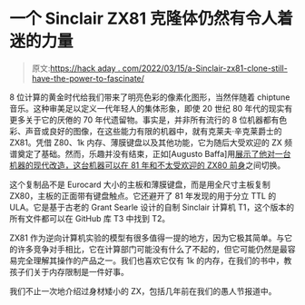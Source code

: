 # 一个 Sinclair ZX81 克隆体仍然有令人着迷的力量

> 原文:[https://hack aday . com/2022/03/15/a-Sinclair-zx81-clone-still-have-the-power-to-fascinate/](https://hackaday.com/2022/03/15/a-sinclair-zx81-clone-still-has-the-power-to-fascinate/)

8 位计算的黄金时代给我们带来了明亮色彩的像素化图形，当然伴随着 chiptune 音乐。这种审美足以定义一代年轻人的集体形象，即使 20 世纪 80 年代的现实有更多关于它的厌倦的 70 年代遗留物。事实是，并非所有流行的 8 位机器都有色彩、声音或良好的图像，在这些能力有限的机器中，就有克莱夫·辛克莱爵士的 ZX81。凭借 Z80、1k 内存、薄膜键盘以及其他功能，它为随后大受欢迎的 ZX 频谱奠定了基础。然而，乐趣并没有结束，正如[Augusto Baffa]用[展示了他对一台机器的现代改造，这台机器可以在 81 年和不太受欢迎的 ZX80 前身](https://hackaday.io/project/184361-zx8081-homebrew-clone)之间切换。

这个复制品不是 Eurocard 大小的主板和薄膜键盘，而是用全尺寸主板复制 ZX80，主板的正面带有键盘触点。它还避开了 81 年发现的用于分立 TTL 的 ULA。它是基于古老的 Grant Searle 设计的自制 Sinclair 计算机 T1，这个版本的所有文件都可以在 GitHub 库 T3 中找到 T2。

ZX81 作为逆向计算机实验的模型有很多值得一提的地方，因为它极其简单。与它的许多竞争对手相比，它在计算部门可能没有什么了不起的，但它可能仍然是最容易完全理解其操作的产品之一。我们也喜欢它仅有 1k 的内存，在我们的书中，教孩子们关于内存限制是一件好事。

我们不止一次地介绍过身材矮小的 ZX，包括几年前在我们的愚人节报道中。